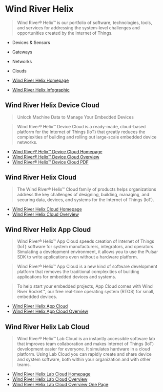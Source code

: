 Wind River Helix
==

> Wind River® Helix™ is our portfolio of software, technologies, tools, and services for addressing the system-level challenges and opportunities created by the Internet of Things.


- Devices & Sensors
- Gateways
- Networks
- Clouds


- [Wind River Helix Homepage](http://www.windriver.com/products/helix/)
- [Wind River Helix Infographic](http://www.windriver.com/products/helix/documents/Wind-River-Helix_infographic.pdf)

## Wind River Helix Device Cloud

> Unlock Machine Data to Manage Your Embedded Devices

> Wind River® Helix™ Device Cloud is a ready-made, cloud-based platform for the Internet of Things (IoT) that greatly reduces the complexities of building and rolling out large-scale embedded device networks.

- [Wind River® Helix™ Device Cloud Homepage](http://www.windriver.com/products/helix/device-cloud/)
- [Wind River® Helix™ Device Cloud Overview](http://www.windriver.com/products/product-overviews/wr-device-cloud_overview.pdf)
- [Wind River® Helix™ Device Cloud PDF](http://www.windriver.com/products/product-overviews/PO-Wind-River-Helix-Device-Cloud.pdf)

## Wind River Helix Cloud

> The Wind River® Helix™ Cloud family of products helps organizations address the key challenges of designing, building, managing, and securing data, devices, and systems for the Internet of Things (IoT).

- [Wind River Helix Cloud Homepage](http://www.windriver.com/products/helix/helix-cloud/)
- [Wind River Helix Cloud Overview](http://www.windriver.com/products/product-overviews/wr-helix-cloud_overview.pdf)

## Wind River Helix App Cloud

> Wind River® Helix™ App Cloud speeds creation of Internet of Things (IoT) software for system manufacturers, integrators, and operators. Simulating a development environment, it allows you to use the Pulsar SDK to write applications even without a hardware platform.

> Wind River® Helix™ App Cloud is a new kind of software development platform that removes the traditional complexities of building applications for embedded devices and systems.

> To help start your embedded projects, App Cloud comes with Wind River Rocket™, our free real-time operating system (RTOS) for small, embedded devices.

- [Wind River Helix App Cloud](http://www.windriver.com/products/helix/app-cloud/)
- [Wind River Helix App Cloud Overview](http://www.windriver.com/products/product-overviews/wr-app-cloud_overview.pdf)


## Wind River Helix Lab Cloud

> Wind River® Helix™ Lab Cloud is an instantly accessible software lab that improves team collaboration and makes Internet of Things (IoT) development easier for everyone. It simulates hardware in a cloud platform. Using Lab Cloud you can rapidly create and share device and system software, both within your organization and with other teams.

- [Wind River Helix Lab Cloud Homepage](http://www.windriver.com/products/helix/lab-cloud/)
- [Wind River Helix Lab Cloud Overview](http://www.windriver.com/products/product-overviews/wr-lab-cloud_overview.pdf)
- [Wind River Helix Lab Cloud Overview One Page](http://www.windriver.com/products/product-overviews/wr-lab-cloud-onepage-overview.pdf)